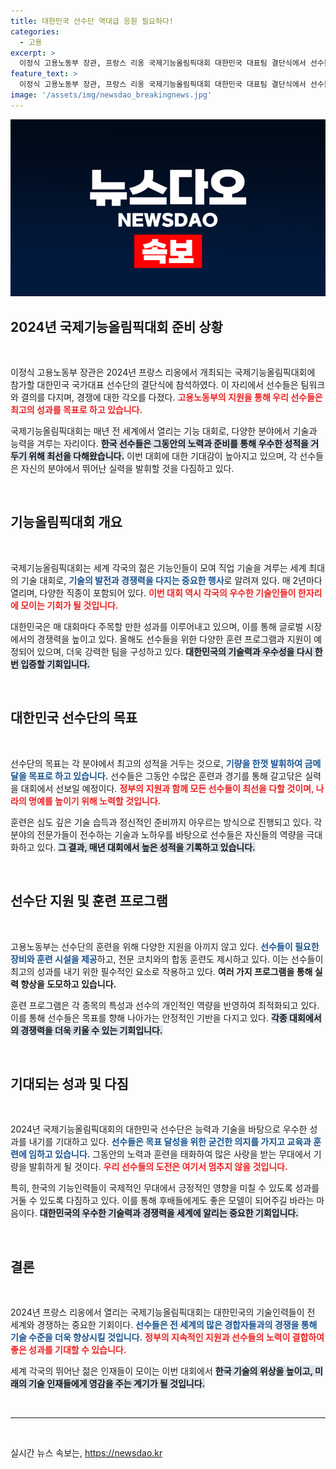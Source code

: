 ```yaml
---
title: 대한민국 선수단 역대급 응원 필요하다!
categories:
  - 고용
excerpt: >
  이정식 고용노동부 장관, 프랑스 리옹 국제기능올림픽대회 대한민국 대표팀 결단식에서 선수들과 함께 파이팅! 외치며 뜨거운 사기를 다졌다! 이 특별한 순간의 비하인드가 궁금하다면 클릭하세요!
feature_text: >
  이정식 고용노동부 장관, 프랑스 리옹 국제기능올림픽대회 대한민국 대표팀 결단식에서 선수들과 함께 파이팅! 외치며 뜨거운 사기를 다졌다! 이 특별한 순간의 비하인드가 궁금하다면 클릭하세요!
image: '/assets/img/newsdao_breakingnews.jpg'
---
```


<p><img src="/assets/img/newsdao_breakingnews.jpg" alt="ranknews 속보" /></p>

<h2 data-ke-size="size26">2024년 국제기능올림픽대회 준비 상황</h2>

<p data-ke-size="size16">&nbsp;</p>

<p>이정식 고용노동부 장관은 2024년 프랑스 리옹에서 개최되는 국제기능올림픽대회에 참가할 대한민국 국가대표 선수단의 결단식에 참석하였다. 이 자리에서 선수들은 팀워크와 결의를 다지며, 경쟁에 대한 각오를 다졌다. <b><span style="color: #ee2323;">고용노동부의 지원을 통해 우리 선수들은 최고의 성과를 목표로 하고 있습니다.</span></b> </p>

<p>국제기능올림픽대회는 매년 전 세계에서 열리는 기능 대회로, 다양한 분야에서 기술과 능력을 겨루는 자리이다. <b><span style="background-color: #21538527;">한국 선수들은 그동안의 노력과 준비를 통해 우수한 성적을 거두기 위해 최선을 다해왔습니다.</span></b> 이번 대회에 대한 기대감이 높아지고 있으며, 각 선수들은 자신의 분야에서 뛰어난 실력을 발휘할 것을 다짐하고 있다. </p>

<p data-ke-size="size16">&nbsp;</p>

<h2 data-ke-size="size26">기능올림픽대회 개요</h2>

<p data-ke-size="size16">&nbsp;</p>

<p>국제기능올림픽대회는 세계 각국의 젊은 기능인들이 모여 직업 기술을 겨루는 세계 최대의 기술 대회로, <b><span style="color: #1a5490;">기술의 발전과 경쟁력을 다지는 중요한 행사</span></b>로 알려져 있다. 매 2년마다 열리며, 다양한 직종이 포함되어 있다. <b><span style="color: #ee2323;">이번 대회 역시 각국의 우수한 기술인들이 한자리에 모이는 기회가 될 것입니다.</span></b> </p>

<p>대한민국은 매 대회마다 주목할 만한 성과를 이루어내고 있으며, 이를 통해 글로벌 시장에서의 경쟁력을 높이고 있다. 올해도 선수들을 위한 다양한 훈련 프로그램과 지원이 예정되어 있으며, 더욱 강력한 팀을 구성하고 있다. <b><span style="background-color: #21538527;">대한민국의 기술력과 우수성을 다시 한번 입증할 기회입니다.</span></b> </p>

<p data-ke-size="size16">&nbsp;</p>

<h2 data-ke-size="size26">대한민국 선수단의 목표</h2>

<p data-ke-size="size16">&nbsp;</p>

<p>선수단의 목표는 각 분야에서 최고의 성적을 거두는 것으로, <b><span style="color: #1a5490;"> 기량을 한껏 발휘하여 금메달을 목표로 하고 있습니다.</span></b> 선수들은 그동안 수많은 훈련과 경기를 통해 갈고닦은 실력을 대회에서 선보일 예정이다. <b><span style="color: #ee2323;">정부의 지원과 함께 모든 선수들이 최선을 다할 것이며, 나라의 명예를 높이기 위해 노력할 것입니다.</span></b> </p>

<p>훈련은 심도 깊은 기술 습득과 정신적인 준비까지 아우르는 방식으로 진행되고 있다. 각 분야의 전문가들이 전수하는 기술과 노하우를 바탕으로 선수들은 자신들의 역량을 극대화하고 있다. <b><span style="background-color: #21538527;">그 결과, 매년 대회에서 높은 성적을 기록하고 있습니다.</span></b> </p>

<p data-ke-size="size16">&nbsp;</p>

<h2 data-ke-size="size26">선수단 지원 및 훈련 프로그램</h2>

<p data-ke-size="size16">&nbsp;</p>

<p>고용노동부는 선수단의 훈련을 위해 다양한 지원을 아끼지 않고 있다. <b><span style="color: #1a5490;">선수들이 필요한 장비와 훈련 시설을 제공</span></b>하고, 전문 코치와의 합동 훈련도 제시하고 있다. 이는 선수들이 최고의 성과를 내기 위한 필수적인 요소로 작용하고 있다. <b><span style="ee2323;">여러 가지 프로그램을 통해 실력 향상을 도모하고 있습니다.</span></b></p>

<p>훈련 프로그램은 각 종목의 특성과 선수의 개인적인 역량을 반영하여 최적화되고 있다. 이를 통해 선수들은 목표를 향해 나아가는 안정적인 기반을 다지고 있다. <b><span style="background-color: #21538527;">각종 대회에서의 경쟁력을 더욱 키울 수 있는 기회입니다.</span></b> </p>

<p data-ke-size="size16">&nbsp;</p>

<h2 data-ke-size="size26">기대되는 성과 및 다짐</h2>

<p data-ke-size="size16">&nbsp;</p>

<p>2024년 국제기능올림픽대회의 대한민국 선수단은 능력과 기술을 바탕으로 우수한 성과를 내기를 기대하고 있다. <b><span style="color: #1a5490;">선수들은 목표 달성을 위한 굳건한 의지를 가지고 교육과 훈련에 임하고 있습니다.</span></b> 그동안의 노력과 훈련을 태화하여 많은 사랑을 받는 무대에서 기량을 발휘하게 될 것이다. <b><span style="color: #ee2323;">우리 선수들의 도전은 여기서 멈추지 않을 것입니다.</span></b> </p>

<p>특히, 한국의 기능인력들이 국제적인 무대에서 긍정적인 영향을 미칠 수 있도록 성과를 거둘 수 있도록 다짐하고 있다. 이를 통해 후배들에게도 좋은 모델이 되어주길 바라는 마음이다. <b><span style="background-color: #21538527;">대한민국의 우수한 기술력과 경쟁력을 세계에 알리는 중요한 기회입니다.</span></b> </p>

<p data-ke-size="size16">&nbsp;</p>

<h2 data-ke-size="size26">결론</h2>

<p data-ke-size="size16">&nbsp;</p>

<p>2024년 프랑스 리옹에서 열리는 국제기능올림픽대회는 대한민국의 기술인력들이 전 세계와 경쟁하는 중요한 기회이다. <b><span style="color: #1a5490;">선수들은 전 세계의 많은 경합자들과의 경쟁을 통해 기술 수준을 더욱 향상시킬 것입니다.</span></b> <b><span style="color: #ee2323;">정부의 지속적인 지원과 선수들의 노력이 결합하여 좋은 성과를 기대할 수 있습니다.</span></b></p>

<p>세계 각국의 뛰어난 젊은 인재들이 모이는 이번 대회에서 <b><span style="background-color: #21538527;">한국 기술의 위상을 높이고, 미래의 기술 인재들에게 영감을 주는 계기가 될 것입니다.</span></b> </p>

<p data-ke-size="size16">&nbsp;</p>

<hr>

<p data-ke-size="size16">&nbsp;</p>
실시간 뉴스 속보는, <a href="https://newsdao.kr" rel="dofollow">https://newsdao.kr</a>


